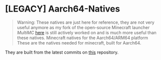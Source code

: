 # [LEGACY] Aarch64-Natives
> Warning: These natives are just here for reference, they are not very useful anymore as my fork of the open-source Minecraft launcher *MultiMC* [here](https://github.com/JJTech0130/MultiMC5) is still actively worked on and is much more useful than these natives.
Minecraft natives for the Aarch64/ARM64 platform
These are the natives needed for minecraft, built for Aarch64.

They are built from the latest commits on [this](https://github.com/LWJGL/lwjgl) repository.
